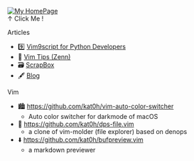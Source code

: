 [![My HomePage](https://kat0h.com/img/banner.png)](https://kat0h.com)  
↑ Click Me !


Articles
- 9️⃣ [Vim9script for Python Developers](https://zenn.dev/kato_k/articles/4585f83764f38b) 
- 🍵 [Vim Tips (Zenn)](https://zenn.dev/topics/vimtips)
- 🗃 [ScrapBox](https://scrapbox.io/kat0h/)
- 🖋 [Blog](https://blog.kat0h.com)

Vim

- 🏙 https://github.com/kat0h/vim-auto-color-switcher
  - Auto color switcher for darkmode of macOS
- 📁 https://github.com/kat0h/dps-file.vim
  - a clone of vim-molder (file explorer) based on denops
- ⬇️ https://github.com/kat0h/bufpreview.vim
  - a markdown previewer
